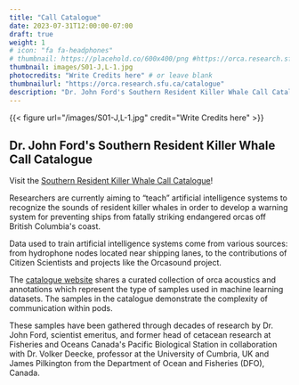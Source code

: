 ```yaml
---
title: "Call Catalogue"
date: 2023-07-31T12:00:00-07:00
draft: true
weight: 1
# icon: "fa fa-headphones"
# thumbnail: https://placehold.co/600x400/png #https://orca.research.sfu.ca/catalogue/home-media/S01-J,L-1.jpg
thumbnail: images/S01-J,L-1.jpg
photocredits: "Write Credits here" # or leave blank
thumbnailurl: "https://orca.research.sfu.ca/catalogue"
description: "Dr. John Ford's Southern Resident Killer Whale Call Catalogue"
---
```

{{< figure url="/images/S01-J,L-1.jpg" credit="Write Credits here" >}}

## Dr. John Ford\'s Southern Resident Killer Whale Call Catalogue

Visit the [Southern Resident Killer Whale Call Catalogue](https://orca.research.sfu.ca/catalogue)!

Researchers are currently aiming to “teach” artificial intelligence systems to recognize the sounds of resident killer whales in order to develop a warning system for preventing ships from fatally striking endangered orcas off British Columbia's coast.

Data used to train artificial intelligence systems come from various sources: from hydrophone nodes located near shipping lanes, to the contributions of Citizen Scientists and projects like the Orcasound project.

The [catalogue website](https://orca.research.sfu.ca/catalogue) shares a curated collection of orca acoustics and annotations which represent the type of samples used in machine learning datasets. The samples in the catalogue demonstrate the complexity of communication within pods.

These samples have been gathered through decades of research by Dr. John Ford, scientist emeritus, and former head of cetacean research at Fisheries and Oceans Canada's Pacific Biological Station in collaboration with Dr. Volker Deecke, professor at the University of Cumbria, UK and James Pilkington from the Department of Ocean and Fisheries (DFO), Canada.


